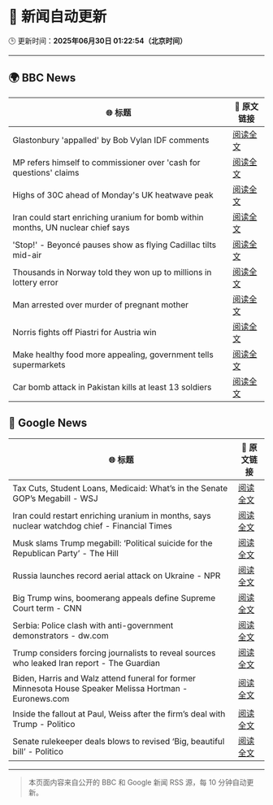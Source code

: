# 🧠 新闻自动更新

🕒 更新时间：**2025年06月30日 01:22:54（北京时间）**

---

## 🌍 BBC News

| 🌐 标题 | 🔗 原文链接 |
|--------|-------------|
| Glastonbury 'appalled' by Bob Vylan IDF comments | [阅读全文](https://www.bbc.com/news/articles/c33514nryy1o) |
| MP refers himself to commissioner over 'cash for questions' claims | [阅读全文](https://www.bbc.com/news/articles/c4gdrjqvp0jo) |
| Highs of 30C ahead of Monday's UK heatwave peak | [阅读全文](https://www.bbc.com/news/articles/cx2l77w5pl7o) |
| Iran could start enriching uranium for bomb within months, UN nuclear chief says | [阅读全文](https://www.bbc.com/news/articles/c79qeqg89g2o) |
| 'Stop!' - Beyoncé pauses show as flying Cadillac tilts mid-air | [阅读全文](https://www.bbc.com/news/articles/c20nqzxn4xqo) |
| Thousands in Norway told they won up to millions in lottery error | [阅读全文](https://www.bbc.com/news/articles/c15wn70v7z8o) |
| Man arrested over murder of pregnant mother | [阅读全文](https://www.bbc.com/news/articles/crl0j2ggr1jo) |
| Norris fights off Piastri for Austria win | [阅读全文](https://www.bbc.com/sport/formula1/articles/c9qx0eyjqxpo) |
| Make healthy food more appealing, government tells supermarkets | [阅读全文](https://www.bbc.com/news/articles/ckg5xzpmxzgo) |
| Car bomb attack in Pakistan kills at least 13 soldiers | [阅读全文](https://www.bbc.com/news/articles/cjd2z0d8772o) |

## 📰 Google News

| 🌐 标题 | 🔗 原文链接 |
|--------|-------------|
| Tax Cuts, Student Loans, Medicaid: What’s in the Senate GOP’s Megabill - WSJ | [阅读全文](https://news.google.com/rss/articles/CBMirwFBVV95cUxQYjdjR3k1WVdSbkdPT0NLN2tBNmhBUWlwTkpPd2hrcDB4cGFCX0RFOU9CaEJTc1VYZmVJaUszV2Vtd2tZWFNrczFoaXdJVHVBZGtwM2NENGtaOEk4VE80QWtNS2Q0aElPZ0pJM3ExN2dLb0hqRDF4VEN1eDFkZEtIV0NUdHNveUJaMzg1bE9NXzYzM1ZGZnRVM1FmekVTdDAyUGV0dmhPWWlnREU4LTYw?oc=5) |
| Iran could restart enriching uranium in months, says nuclear watchdog chief - Financial Times | [阅读全文](https://news.google.com/rss/articles/CBMicEFVX3lxTFBFSGVUWTJaS0FWWUVjdEN2OHNpM281VVhkMXdqNHVicXo3cU1rcjg4NkVLa09wck02UUVCSTIwbG1mRl9qQUlfQ0VURVZnTHBENGE0NVdYcHJvTE9fQ1AwdHptb0lIODdTRU1OZDllREo?oc=5) |
| Musk slams Trump megabill: ‘Political suicide for the Republican Party’ - The Hill | [阅读全文](https://news.google.com/rss/articles/CBMifkFVX3lxTE1KOEFETlU3YXpEdktWOW9rMk5xbUZxdnRHUHlHSl9wUTdMTkRkdjl5SzBsX2hKUE1KdzczYVgxUDZBR3VqRDRvb1FCRU5UMmxjdFJkeDhVRmZFbHhwSXlwQU9lWXduNXhDb0NLY3JBMGRfcXpNeUFkbE1xUGhyZ9IBgwFBVV95cUxNeFNySzFhZ0g1aEpNLWc1UUhxZTRLYUFoX2gxQlBZNGxXWF9DWGpjYWlZdDV6Wm43d1JPbnRVMXMtMTNmQ19fNVZhRENRZnFWandIdzA2ZHEwNGVyZzR6RERCUWk4ckpHVVltRUx5Y3NMM016U0JKTEJZMXBrSWlHcXluYw?oc=5) |
| Russia launches record aerial attack on Ukraine - NPR | [阅读全文](https://news.google.com/rss/articles/CBMidEFVX3lxTE11ZmdyLU9QaGZUX0tFbjdsUDEtT2RjZWV0UmdtYUJrWWFpZkthMTlDTmpTbHBFVElZWHgzZUlFOWlpYUY4NW1iRFk4bTczeFRUc0cwT0N6NkRYWEkxZFFkRWl5ZkdOOTZ4TEhoNnlDNjV3blNr?oc=5) |
| Big Trump wins, boomerang appeals define Supreme Court term - CNN | [阅读全文](https://news.google.com/rss/articles/CBMieEFVX3lxTFBQNkQ4cHQzNk1VaGJWZWFVNVpMaExuN0FoLVhDT2twYklRb29UcjRFb1hVUm9TZU9aa2JZWmNpZTJfQU9RWExPczYwZFM3NkZqc3hyM1FDeXNlSXU0bUdVWTQyMDAyMS1lUEQ1TVVkSlAtby1sMlZpbdIBfkFVX3lxTE1nbmtnUm5uZnNxOENEWDdaeVVVU080eFB0T3FqTnZ3MDQ4YUd5OGtHMVFhOFl0aTNDdndqeVE3R2FMQ2xDYkRHQzNVR0pDUkRNYmpnNEdtRHNOOVJBX05VckJ0LWozQ0Jia1hqTkRsaFJybmxkZnRXbWV3eHEtQQ?oc=5) |
| Serbia: Police clash with anti-government demonstrators - dw.com | [阅读全文](https://news.google.com/rss/articles/CBMikAFBVV95cUxOTmZtVDV4R0dldFI4Nk1OcDgtQ1RMclI3empLOTNxZ2ZHVEV5OVJTZXJNLTltLUl2TC14dktKM3VIRERCUXJtN2tFcjBDc2hkMFhKQ3p1WkxCVy1IR1YwRy1CZ0NYMFBQZ0JPSy1CZTh3SVNOUEExM0ROQnV2QTI3NXU1WFIyd0tZRXJWNFhPRnnSAZABQVVfeXFMT044RzFkTEdrVktiTWJHMzhKbFhabnd3SXBXS3VsMW5SZ2Y2VjFxa1YwTVg3V0FQWnhxVl9GSUZwNFZ6Mi11RGF1b09nSVdQc0RaaGxNS2I5MXlldFhDMjRRM09RS3pEeHN6RVduNU9NTm1yWjBCNDZRcDQ4b0xFM3F6VlZsQnpWdENscmxsMGRl?oc=5) |
| Trump considers forcing journalists to reveal sources who leaked Iran report - The Guardian | [阅读全文](https://news.google.com/rss/articles/CBMiiAFBVV95cUxOeUdKazgxMVZjRXFlSERHTzVNdGtwU2ZoaEd1WGJCNFlMZWZxdUFJR1E3RG1URFlZYXdCOTB4cTZad3hVbEVtTFdWQnE2SzM3cUdnVlU1UEdEOVlaSDZOYVVaYV9jNGUzUXNFdUY0eXVMOWhGMEthZjNnYnlsM0txZTlfWHI1bFZv?oc=5) |
| Biden, Harris and Walz attend funeral for former Minnesota House Speaker Melissa Hortman - Euronews.com | [阅读全文](https://news.google.com/rss/articles/CBMiwAFBVV95cUxPSkFFZEVSS2VxdG1wNXRIX3RtY21CX0x1YnFjTDRtRHNHandxV0F1d0ZaWjE5bXNsUnRnVGU4ZWs3VXE5a21yZDJqVkxPU0dWS2V4Q3B3ZGZNQVR0bXdWX3UyMU9PR0VaNWVCYjc5OWVMN21PSmMtaTUzRmI5Wnd6bV9Md3F4Sk0tVjlXYVBNcVUxT3V2MjREcE9LQzVFZE9hVXJlMGNiUlNldnMzVmNiNm05TjVMT2ZacW5RcVFCbzQ?oc=5) |
| Inside the fallout at Paul, Weiss after the firm’s deal with Trump - Politico | [阅读全文](https://news.google.com/rss/articles/CBMijAFBVV95cUxOU0JDbmJ5OE9VTGJERHBDSzZUZTNjQVZLb2VEQUNqUkxsTWRuZkg4VHBKU2JGZTBkdy10TFhGZ2d6V2liVU96MHF2UlhGdFpydzdPRXJ1aUVqajBtNzBnR3N5eTR5UjVRMkRScWVnQ1U4UFE4aEN5QmRyWkM0TUV4NnFybTNJRTlZM3dFTQ?oc=5) |
| Senate rulekeeper deals blows to revised ‘Big, beautiful bill’ - Politico | [阅读全文](https://news.google.com/rss/articles/CBMimwFBVV95cUxNT3lVWnRka2lKM3NRNkNUX2pjTFZON0ZRUXRyYzZrZlRmUVhRaHpyeWdaZzBWS3BvM1NEVjJVWk1acHFvSWNZckV6aDlGVlhZTFBrajNYWklSaGk0eHNteDNXR29na0F5Sll1Q25oMzJBLXM1UVNpbXdpRXVKczU1a0tXNjFqa3QwazhxOFpCbjQ0WWJGbkU5ZGItTQ?oc=5) |

---
> 本页面内容来自公开的 BBC 和 Google 新闻 RSS 源，每 10 分钟自动更新。